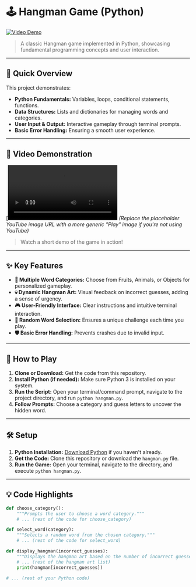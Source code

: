 # 🕹️ Hangman Game (Python)

[![Video Demo](https://img.shields.io/badge/Video%20Demo-Watch%20Now-blue)](https://www.dropbox.com/scl/fi/h00nadgm56ktzbzbtxrjp/Hangman.mp4?rlkey=mbh5qnnqsbxoxuernbh05alky&st=iduqac45&dl=0)

> A classic Hangman game implemented in Python, showcasing fundamental programming concepts and user interaction.

---

## 🎯 Quick Overview

This project demonstrates:

* **Python Fundamentals:** Variables, loops, conditional statements, functions.
* **Data Structures:** Lists and dictionaries for managing words and categories.
* **User Input & Output:** Interactive gameplay through terminal prompts.
* **Basic Error Handling:** Ensuring a smooth user experience.

---

## 🎥 Video Demonstration

[![Hangman Game Video Demo](https://www.dropbox.com/scl/fi/h00nadgm56ktzbzbtxrjp/Hangman.mp4?rlkey=mbh5qnnqsbxoxuernbh05alky&e=1&st=iduqac45&dl=0)
*(Replace the placeholder YouTube image URL with a more generic "Play" image if you're not using YouTube)*

> Watch a short demo of the game in action!

---

## ✨ Key Features

* **🎨 Multiple Word Categories:** Choose from Fruits, Animals, or Objects for personalized gameplay.
* **💀 Dynamic Hangman Art:** Visual feedback on incorrect guesses, adding a sense of urgency.
* **🎮 User-Friendly Interface:** Clear instructions and intuitive terminal interaction.
* **🎲 Random Word Selection:** Ensures a unique challenge each time you play.
* **🛡️ Basic Error Handling:** Prevents crashes due to invalid input.

---

## 🚀 How to Play

1.  **Clone or Download:** Get the code from this repository.
2.  **Install Python (if needed):** Make sure Python 3 is installed on your system.
3.  **Run the Script:** Open your terminal/command prompt, navigate to the project directory, and run `python hangman.py`.
4.  **Follow Prompts:** Choose a category and guess letters to uncover the hidden word.

---

## 🛠️ Setup

1.  **Python Installation:** [Download Python](https://www.python.org/downloads/) if you haven't already.
2.  **Get the Code:** Clone this repository or download the `hangman.py` file.
3.  **Run the Game:** Open your terminal, navigate to the directory, and execute `python hangman.py`.

---

## 💡 Code Highlights

```python
def choose_category():
    """Prompts the user to choose a word category."""
    # ... (rest of the code for choose_category)

def select_word(category):
    """Selects a random word from the chosen category."""
    # ... (rest of the code for select_word)

def display_hangman(incorrect_guesses):
    """Displays the hangman art based on the number of incorrect guesses."""
    # ... (rest of the hangman art list)
    print(hangman[incorrect_guesses])

# ... (rest of your Python code)
